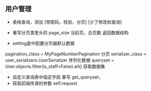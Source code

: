 ## 用户管理
  - 表格查询，添加 [带密码，校验，分页] [少了修改和查询]

  - 重写分页类里头的 page_size 当前页，总页数 返回数据结构
  - setting是中配置分页器默认数据

  pagination_class = MyPageNumberPagination 分页
  serializer_class = user_serializers.UserSerializer 序列化数据
  queryset = User.objects.filter(is_staff=False).all() 获取数据集
  
  - 自定义查询表中指定字段
    重写 get_queryset，
  - 获取前端传递的参数 self.request